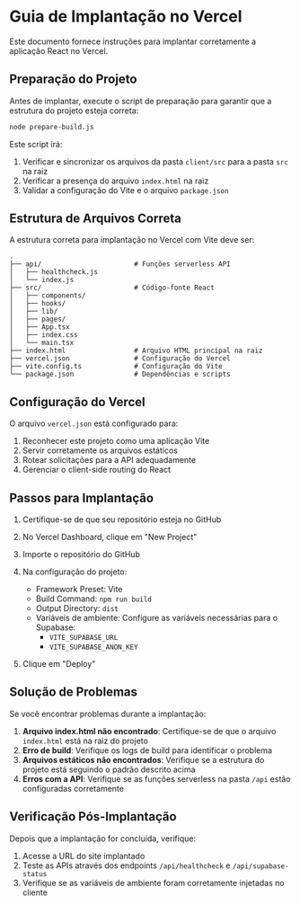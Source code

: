 # Guia de Implantação no Vercel

Este documento fornece instruções para implantar corretamente a aplicação React no Vercel.

## Preparação do Projeto

Antes de implantar, execute o script de preparação para garantir que a estrutura do projeto esteja correta:

```bash
node prepare-build.js
```

Este script irá:
1. Verificar e sincronizar os arquivos da pasta `client/src` para a pasta `src` na raiz
2. Verificar a presença do arquivo `index.html` na raiz
3. Validar a configuração do Vite e o arquivo `package.json`

## Estrutura de Arquivos Correta

A estrutura correta para implantação no Vercel com Vite deve ser:

```
.
├── api/                       # Funções serverless API
│   ├── healthcheck.js
│   └── index.js
├── src/                       # Código-fonte React
│   ├── components/
│   ├── hooks/
│   ├── lib/
│   ├── pages/
│   ├── App.tsx
│   ├── index.css
│   └── main.tsx
├── index.html                 # Arquivo HTML principal na raiz
├── vercel.json                # Configuração do Vercel
├── vite.config.ts             # Configuração do Vite
└── package.json               # Dependências e scripts
```

## Configuração do Vercel

O arquivo `vercel.json` está configurado para:

1. Reconhecer este projeto como uma aplicação Vite
2. Servir corretamente os arquivos estáticos
3. Rotear solicitações para a API adequadamente
4. Gerenciar o client-side routing do React

## Passos para Implantação

1. Certifique-se de que seu repositório esteja no GitHub
2. No Vercel Dashboard, clique em "New Project"
3. Importe o repositório do GitHub
4. Na configuração do projeto:
   - Framework Preset: Vite
   - Build Command: `npm run build`
   - Output Directory: `dist`
   - Variáveis de ambiente: Configure as variáveis necessárias para o Supabase:
     - `VITE_SUPABASE_URL`
     - `VITE_SUPABASE_ANON_KEY`

5. Clique em "Deploy"

## Solução de Problemas

Se você encontrar problemas durante a implantação:

1. **Arquivo index.html não encontrado**: Certifique-se de que o arquivo `index.html` está na raiz do projeto
2. **Erro de build**: Verifique os logs de build para identificar o problema
3. **Arquivos estáticos não encontrados**: Verifique se a estrutura do projeto está seguindo o padrão descrito acima
4. **Erros com a API**: Verifique se as funções serverless na pasta `/api` estão configuradas corretamente

## Verificação Pós-Implantação

Depois que a implantação for concluída, verifique:

1. Acesse a URL do site implantado
2. Teste as APIs através dos endpoints `/api/healthcheck` e `/api/supabase-status`
3. Verifique se as variáveis de ambiente foram corretamente injetadas no cliente